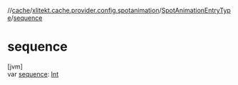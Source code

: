 //[cache](../../../index.md)/[xlitekt.cache.provider.config.spotanimation](../index.md)/[SpotAnimationEntryType](index.md)/[sequence](sequence.md)

# sequence

[jvm]\
var [sequence](sequence.md): [Int](https://kotlinlang.org/api/latest/jvm/stdlib/kotlin/-int/index.html)
